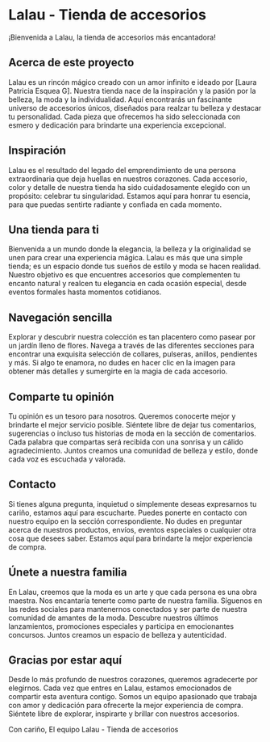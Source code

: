 # Lalau - Tienda de accesorios

¡Bienvenida a Lalau, la tienda de accesorios más encantadora!

## Acerca de este proyecto

Lalau es un rincón mágico creado con un amor infinito e ideado por [Laura Patricia Esquea G]. Nuestra tienda nace de la inspiración y la pasión por la belleza, la moda y la individualidad. Aquí encontrarás un fascinante universo de accesorios únicos, diseñados para realzar tu belleza y destacar tu personalidad. Cada pieza que ofrecemos ha sido seleccionada con esmero y dedicación para brindarte una experiencia excepcional.

## Inspiración

Lalau es el resultado del legado del emprendimiento de una persona extraordinaria que deja huellas en nuestros corazones. Cada accesorio, color y detalle de nuestra tienda ha sido cuidadosamente elegido con un propósito: celebrar tu singularidad. Estamos aquí para honrar tu esencia, para que puedas sentirte radiante y confiada en cada momento.

## Una tienda para ti

Bienvenida a un mundo donde la elegancia, la belleza y la originalidad se unen para crear una experiencia mágica. Lalau es más que una simple tienda; es un espacio donde tus sueños de estilo y moda se hacen realidad. Nuestro objetivo es que encuentres accesorios que complementen tu encanto natural y realcen tu elegancia en cada ocasión especial, desde eventos formales hasta momentos cotidianos.

## Navegación sencilla

Explorar y descubrir nuestra colección es tan placentero como pasear por un jardín lleno de flores. Navega a través de las diferentes secciones para encontrar una exquisita selección de collares, pulseras, anillos, pendientes y más. Si algo te enamora, no dudes en hacer clic en la imagen para obtener más detalles y sumergirte en la magia de cada accesorio.

## Comparte tu opinión

Tu opinión es un tesoro para nosotros. Queremos conocerte mejor y brindarte el mejor servicio posible. Siéntete libre de dejar tus comentarios, sugerencias o incluso tus historias de moda en la sección de comentarios. Cada palabra que compartas será recibida con una sonrisa y un cálido agradecimiento. Juntos creamos una comunidad de belleza y estilo, donde cada voz es escuchada y valorada.

## Contacto

Si tienes alguna pregunta, inquietud o simplemente deseas expresarnos tu cariño, estamos aquí para escucharte. Puedes ponerte en contacto con nuestro equipo en la sección correspondiente. No dudes en preguntar acerca de nuestros productos, envíos, eventos especiales o cualquier otra cosa que desees saber. Estamos aquí para brindarte la mejor experiencia de compra.

## Únete a nuestra familia

En Lalau, creemos que la moda es un arte y que cada persona es una obra maestra. Nos encantaría tenerte como parte de nuestra familia. Síguenos en las redes sociales para mantenernos conectados y ser parte de nuestra comunidad de amantes de la moda. Descubre nuestros últimos lanzamientos, promociones especiales y participa en emocionantes concursos. Juntos creamos un espacio de belleza y autenticidad.

## Gracias por estar aquí

Desde lo más profundo de nuestros corazones, queremos agradecerte por elegirnos. Cada vez que entres en Lalau, estamos emocionados de compartir esta aventura contigo. Somos un equipo apasionado que trabaja con amor y dedicación para ofrecerte la mejor experiencia de compra. Siéntete libre de explorar, inspirarte y brillar con nuestros accesorios.

Con cariño,
El equipo Lalau - Tienda de accesorios
